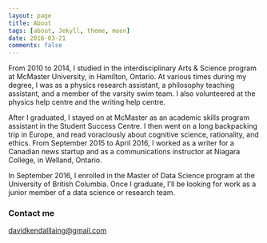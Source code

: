 ```yaml
---
layout: page
title: About
tags: [about, Jekyll, theme, moon]
date: 2016-03-21
comments: false
---
```


From 2010 to 2014, I studied in the interdisciplinary Arts & Science program at McMaster University, in Hamilton, Ontario. At various times during my degree, I was as a physics research assistant, a philosophy teaching assistant, and a member of the varsity swim team. I also volunteered at the physics help centre and the writing help centre.

After I graduated, I stayed on at McMaster as an academic skills program assistant in the Student Success Centre. I then went on a long backpacking trip in Europe, and read voraciously about cognitive science, rationality, and ethics. From September 2015 to April 2016, I worked as a writer for a Canadian news startup and as a communications instructor at Niagara College, in Welland, Ontario.

In September 2016, I enrolled in the Master of Data Science program at the University of British Columbia. Once I graduate, I'll be looking for work as a junior member of a data science or research team.

### Contact me

[davidkendalllaing@gmail.com](mailto:davidkendalllaing@gmail.com)
